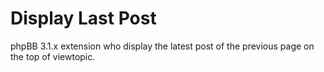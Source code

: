 # Display Last Post

phpBB 3.1.x extension who display the latest post of the previous page on the top of viewtopic.
